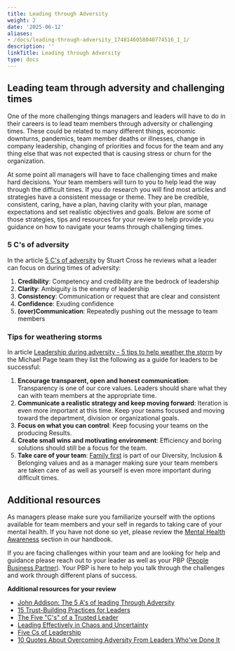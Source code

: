 ```yaml
---
title: Leading through Adversity
weight: 2
date: '2025-06-12'
aliases:
- /docs/leading-through-adversity_1748146058040774516_1_1/
description: ''
linkTitle: Leading through Adversity
type: docs
---
```


## Leading team through adversity and challenging times

One of the more challenging things managers and leaders will have to do in their careers is to lead team members through adversity or challenging times.  These could be related to many different things, economic downturns, pandemics, team member deaths or illnesses, change in company leadership, changing of priorities and focus for the team and any thing else that was not expected that is causing stress or churn for the organization.

At some point all managers will have to face challenging times and make hard decisions.  Your team members will turn to you to help lead the way through the difficult times. If you do research you will find most articles and strategies have a consistent message or theme.  They are be credible, consistent, caring, have a plan, having clarity with your plan, manage expectations and set realistic objectives and goals.  Below are some of those strategies, tips and resources for your review to help provide you guidance on how to navigate your teams through challenging times.

### 5 C's of adversity

In the article [5 C's of adversity](https://www.cbsnews.com/news/the-five-cs-of-leading-in-adversity/)  by Stuart Cross he reviews what a leader can focus on during times of adversity:

1. **Credibility**: Competency and credibility are the bedrock of leadership
1. **Clarity**: Ambiguity is the enemy of leadership
1. **Consistency**: Communication or request that are clear and consistent
1. **Confidence**: Exuding confidence
1. **(over)Communication**: Repeatedly pushing out the message to team members

### Tips for weathering storms

In article [Leadership during adversity - 5 tips to help weather the storm](https://web.archive.org/web/20210514014535/https://www.michaelpage.com.au/advice/management-advice/leadership/leadership-during-adversity-%E2%80%93-5-tips-help-weather-storm)  by the Michael Page team they list the following as a guide for leaders to be successful:

1. **Encourage transparent, open and honest communication**: Transparency is one of our core values. Leaders should share what they can with team members at the appropriate time.
1. **Communicate a realistic strategy and keep moving forward**: Iteration is even more important at this time. Keep your teams focused and moving toward the department, division or organizational goals.
1. **Focus on what you can control**: Keep focusing your teams on the producing Results.
1. **Create small wins and motivating environment**: Efficiency and boring solutions should still be a focus for the team.
1. **Take care of your team**: [Family first](/handbook/values/#family-and-friends-first-work-second) is part of our Diversity, Inclusion & Belonging  values and as a manager making sure your team members are taken care of as well as yourself is even more important during difficult times.

## Additional resources

As managers please make sure you familiarize yourself with the options available for team members and your self in regards to taking care of your mental health. If you have not done so yet, please review the [Mental Health Awareness](/handbook/people-policies/#mental-health-awareness) section in our handbook.

If you are facing challenges within your team and are looking for help and guidance please reach out to your leader as well as your PBP ([People Business Partner](/handbook/people-group/#how-to-reach-the-right-member-of-the-people-group)).  Your PBP is here to help you talk through the challenges and work through different plans of success.

**Additional resources for your review**

- [John Addison: The 5 A's of leading Through Adversity](https://www.success.com/john-addison-the-5-as-of-leading-through-adversity/)
- [15 Trust-Building Practices for Leaders](https://www.success.com/15-trust-building-practices-for-leaders/)
- [The Five "C's" of a Trusted Leader](https://www.smartdraw.com/management/five-cs-of-a-trusted-leader.htm)
- [Leading Effectively in Chaos and Uncertainty](https://hbr.org/2009/02/leading-effectively-in-chaos-a)
- [Five Cs of Leadership](https://sixth.ucsd.edu/_files/_home/student-life/five-cs-of-leadership.pdf)
- [10 Quotes About Overcoming Adversity From Leaders Who've Done It](https://www.netsuite.com/portal/resource/articles/business-intelligence/quotes-about-overcoming-adversity.shtml)
